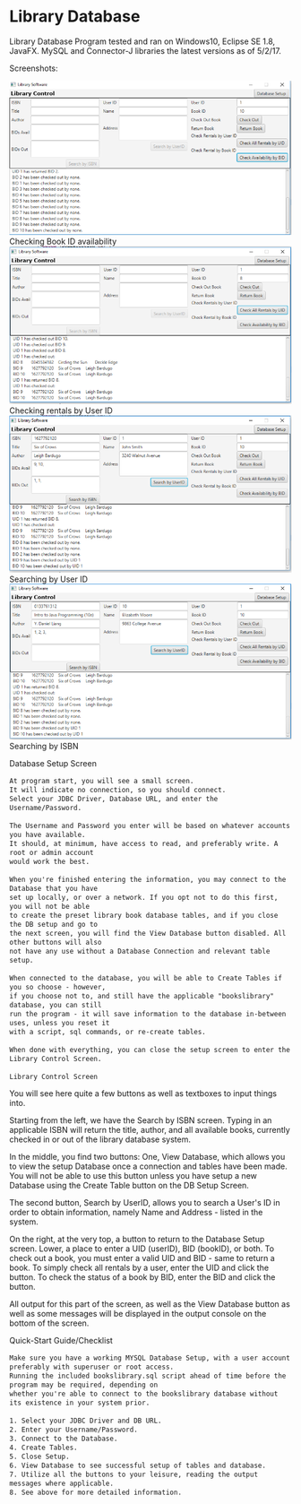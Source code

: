 # Library Database
Library Database Program tested and ran on Windows10, Eclipse SE 1.8, JavaFX.
MySQL and Connector-J libraries the latest versions as of 5/2/17.


Screenshots:

![checking book id availability](https://github.com/alladan/Library-Database/blob/master/src/Screenshot_1.png)
Checking Book ID availability
![checking user ID rentals](https://github.com/alladan/Library-Database/blob/master/src/Screenshot_2.png)
Checking rentals by User ID
![searching by user id](https://github.com/alladan/Library-Database/blob/master/src/Screenshot_4.png)
Searching by User ID
![searching by ISBN](https://github.com/alladan/Library-Database/blob/master/src/Screenshot_5.png)
Searching by ISBN

Database Setup Screen
~~~
At program start, you will see a small screen.
It will indicate no connection, so you should connect.
Select your JDBC Driver, Database URL, and enter the Username/Password.

The Username and Password you enter will be based on whatever accounts you have available.
It should, at minimum, have access to read, and preferably write. A root or admin account
would work the best.

When you're finished entering the information, you may connect to the Database that you have
set up locally, or over a network. If you opt not to do this first, you will not be able
to create the preset library book database tables, and if you close the DB setup and go to
the next screen, you will find the View Database button disabled. All other buttons will also
not have any use without a Database Connection and relevant table setup.

When connected to the database, you will be able to Create Tables if you so choose - however,
if you choose not to, and still have the applicable "bookslibrary" database, you can still
run the program - it will save information to the database in-between uses, unless you reset it
with a script, sql commands, or re-create tables.

When done with everything, you can close the setup screen to enter the Library Control Screen.

Library Control Screen
~~~
You will see here quite a few buttons as well as textboxes to input things into.

Starting from the left, we have the Search by ISBN screen.
Typing in an applicable ISBN will return the title, author, and all available books, currently checked
in or out of the library database system.

In the middle, you find two buttons: One, View Database, which allows you to view the setup Database once
a connection and tables have been made. You will not be able to use this button unless you have setup
a new Database using the Create Table button on the DB Setup Screen.

The second button, Search by UserID, allows you to search a User's ID in order to obtain information,
namely Name and Address - listed in the system.

On the right, at the very top, a button to return to the Database Setup screen.
Lower, a place to enter a UID (userID), BID (bookID), or both.
To check out a book, you must enter a valid UID and BID - same to return a book.
To simply check all rentals by a user, enter the UID and click the button.
To check the status of a book by BID, enter the BID and click the button.

All output for this part of the screen, as well as the View Database button as well as some messages will be
displayed in the output console on the bottom of the screen.

Quick-Start Guide/Checklist
~~~
Make sure you have a working MYSQL Database Setup, with a user account preferably with superuser or root access.
Running the included bookslibrary.sql script ahead of time before the program may be required, depending on
whether you're able to connect to the bookslibrary database without its existence in your system prior.

1. Select your JDBC Driver and DB URL.
2. Enter your Username/Password.
3. Connect to the Database.
4. Create Tables.
5. Close Setup.
6. View Database to see successful setup of tables and database.
7. Utilize all the buttons to your leisure, reading the output messages where applicable.
8. See above for more detailed information.

